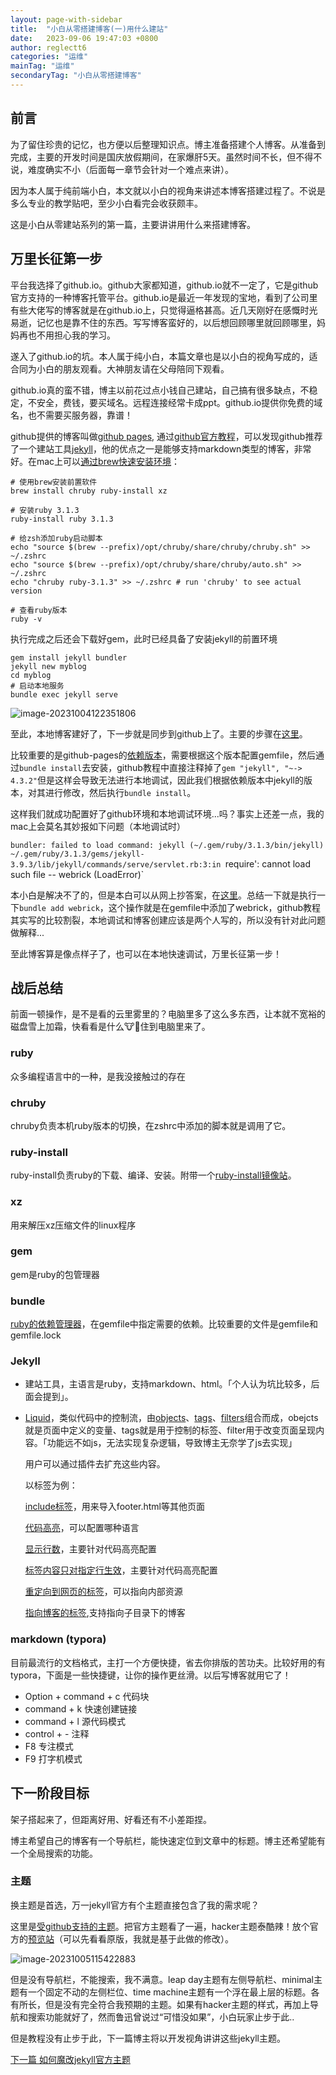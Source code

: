 ```yaml
---
layout: page-with-sidebar
title:  "小白从零搭建博客(一)用什么建站"
date:   2023-09-06 19:47:03 +0800
author: reglectt6
categories: "运维"
mainTag: "运维"
secondaryTag: "小白从零搭建博客"
---
```


## 前言

为了留住珍贵的记忆，也方便以后整理知识点。博主准备搭建个人博客。从准备到完成，主要的开发时间是国庆放假期间，在家爆肝5天。虽然时间不长，但不得不说，难度确实不小（后面每一章节会针对一个难点来讲）。

因为本人属于纯前端小白，本文就以小白的视角来讲述本博客搭建过程了。不说是多么专业的教学贴吧，至少小白看完会收获颇丰。

这是小白从零建站系列的第一篇，主要讲讲用什么来搭建博客。

## 万里长征第一步

平台我选择了github.io。github大家都知道，github.io就不一定了，它是github官方支持的一种博客托管平台。github.io是最近一年发现的宝地，看到了公司里有些大佬写的博客就是在github.io上，只觉得逼格甚高。近几天刚好在感慨时光易逝，记忆也是靠不住的东西。写写博客蛮好的，以后想回顾哪里就回顾哪里，妈妈再也不用担心我的学习。

遂入了github.io的坑。本人属于纯小白，本篇文章也是以小白的视角写成的，适合同为小白的朋友观看。大神朋友请在父母陪同下观看。

github.io真的蛮不错，博主以前花过点小钱自己建站，自己搞有很多缺点，不稳定，不安全，费钱，要买域名。远程连接经常卡成ppt。github.io提供你免费的域名，也不需要买服务器，靠谱！

github提供的博客叫做[github pages](https://pages.github.com/), 通过[github官方教程](https://docs.github.com/en/pages/quickstart "github官方教程")，可以发现github推荐了一个建站工具[jekyll](https://jekyllrb.com/ "gjekyll官网")，他的优点之一是能够支持markdown类型的博客，非常好。在mac上可以[通过brew快速安装环境](https://jekyllrb.com/docs/installation/macos/)：

```shell
# 使用brew安装前置软件
brew install chruby ruby-install xz

# 安装ruby 3.1.3
ruby-install ruby 3.1.3

# 给zsh添加ruby启动脚本
echo "source $(brew --prefix)/opt/chruby/share/chruby/chruby.sh" >> ~/.zshrc 
echo "source $(brew --prefix)/opt/chruby/share/chruby/auto.sh" >> ~/.zshrc 
echo "chruby ruby-3.1.3" >> ~/.zshrc # run 'chruby' to see actual version

# 查看ruby版本
ruby -v
```

执行完成之后还会下载好gem，此时已经具备了安装jekyll的前置环境

```shell
gem install jekyll bundler
jekyll new myblog
cd myblog
# 启动本地服务
bundle exec jekyll serve
```

![image-20231004122351806](/assets/images/2023-09-06-小白从零搭建博客(一)用什么建站//image-20231004122351806.png)

至此，本地博客建好了，下一步就是同步到github上了。主要的步骤在[这里](https://docs.github.com/en/pages/setting-up-a-github-pages-site-with-jekyll/creating-a-github-pages-site-with-jekyll)。

比较重要的是github-pages的[依赖版本](https://pages.github.com/versions/)，需要根据这个版本配置gemfile，然后通过`bundle install`去安装，github教程中直接注释掉了`gem "jekyll", "~-> 4.3.2"`但是这样会导致无法进行本地调试，因此我们根据依赖版本中jekyll的版本，对其进行修改，然后执行`bundle install`。

这样我们就成功配置好了github环境和本地调试环境...吗？事实上还差一点，我的mac上会莫名其妙报如下问题（本地调试时）

`bundler: failed to load command: jekyll (~/.gem/ruby/3.1.3/bin/jekyll)
~/.gem/ruby/3.1.3/gems/jekyll-3.9.3/lib/jekyll/commands/serve/servlet.rb:3:in `require': cannot load such file -- webrick (LoadError)`

本小白是解决不了的，但是本白可以从网上抄答案，在[这里](https://stackoverflow.com/questions/69890412/bundler-failed-to-load-command-jekyll)。总结一下就是执行一下`bundle add webrick`，这个操作就是在gemfile中添加了webrick，github教程其实写的比较割裂，本地调试和博客创建应该是两个人写的，所以没有针对此问题做解释...

至此博客算是像点样子了，也可以在本地快速调试，万里长征第一步！

## 战后总结

前面一顿操作，是不是看的云里雾里的？电脑里多了这么多东西，让本就不宽裕的磁盘雪上加霜，快看看是什么🐮🐎住到电脑里来了。

### ruby

众多编程语言中的一种，是我没接触过的存在

### chruby

chruby负责本机ruby版本的切换，在zshrc中添加的脚本就是调用了它。

### ruby-install

ruby-install负责ruby的下载、编译、安装。附带一个[ruby-install镜像站](https://cache.ruby-lang.org/pub/ruby/)。

### xz

用来解压xz压缩文件的linux程序

### gem

gem是ruby的包管理器

### bundle

[ruby的依赖管理器](https://www.bundler.cn/)，在gemfile中指定需要的依赖。比较重要的文件是gemfile和gemfile.lock

### Jekyll

- 建站工具，主语言是ruby，支持markdown、html。「个人认为坑比较多，后面会提到」。

- [Liquid](https://shopify.github.io/liquid/tags/control-flow/)，类似代码中的控制流，由[objects](https://shopify.github.io/liquid/basics/introduction/#objects)、[tags](https://shopify.github.io/liquid/basics/introduction/#tags)、[filters](https://shopify.github.io/liquid/basics/introduction/#filters)组合而成，obejcts就是页面中定义的变量、tags就是用于控制的标签、filter用于改变页面呈现内容。「功能远不如js，无法实现复杂逻辑，导致博主无奈学了js去实现」

  用户可以通过插件去扩充这些内容。

  以标签为例：

  [include标签](https://jekyllrb.com/docs/includes/)，用来导入footer.html等其他页面

  [代码高亮](https://jekyllrb.com/docs/liquid/tags/#code-snippet-highlighting)，可以配置哪种语言

  [显示行数](https://jekyllrb.com/docs/liquid/tags/#line-numbers)，主要针对代码高亮配置

  [标签内容只对指定行生效](https://jekyllrb.com/docs/liquid/tags/#marking-specific-lines)，主要针对代码高亮配置

  [重定向到网页的标签](https://jekyllrb.com/docs/liquid/tags/#link)，可以指向内部资源

  [指向博客的标签](https://jekyllrb.com/docs/liquid/tags/#linking-to-posts),支持指向子目录下的博客



### markdown (typora)

目前最流行的文档格式，主打一个方便快捷，省去你排版的苦功夫。比较好用的有typora，下面是一些快捷键，让你的操作更丝滑。以后写博客就用它了！

- Option + command + c 代码块
- command + k 快速创建链接
- command + l 源代码模式
- control + - 注释
- F8 专注模式
- F9 打字机模式

## 下一阶段目标

架子搭起来了，但距离好用、好看还有不小差距捏。

博主希望自己的博客有一个导航栏，能快速定位到文章中的标题。博主还希望能有一个全局搜索的功能。

### 主题

换主题是首选，万一jekyll官方有个主题直接包含了我的需求呢？

这里是[受github支持的主题](https://pages.github.com/themes/)。把官方主题看了一遍，hacker主题泰酷辣！放个官方的[预览站](https://pages-themes.github.io/hacker/)（可以先看看原版，我就是基于此做的修改）。

![image-20231005115422883](/assets/images/2023-09-06-小白从零搭建博客(一)用什么建站//image-20231005115422883.png)

但是没有导航栏，不能搜索，我不满意。leap day主题有左侧导航栏、minimal主题有一个固定不动的左侧栏位、time machine主题有一个浮在最上层的标题。各有所长，但是没有完全符合我预期的主题。如果有hacker主题的样式，再加上导航和搜索功能就好了，然而鲁迅曾说过“可惜没如果”，小白玩家止步于此..

但是教程没有止步于此，下一篇博主将以开发视角讲讲这些jekyll主题。



[下一篇 如何魔改jekyll官方主题](/运维/2023/09/29/小白从零搭建博客(二)魔改官方主题.html)

















